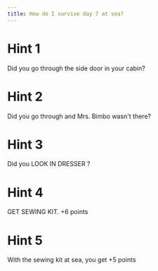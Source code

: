 ```yaml
---
title: How do I survive day 7 at sea?
---
```

# Hint 1
Did you go through the side door in your cabin?

# Hint 2
Did you go through and Mrs. Bimbo wasn't there?

# Hint 3
Did you LOOK IN DRESSER ?

# Hint 4
GET SEWING KIT.                                  +6 points

# Hint 5
With the sewing kit at sea, you get              +5 points

